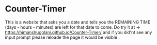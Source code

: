 # Counter-Timer
This is a website that asks you a date and tells you the REMAINING TIME (days - hours - minutes) are left for that date to come.
Do try it at -> https://himanshugolani.github.io/Counter-Timer/
and if you did'nt see any input prompt please reloade the page it would be visible .
